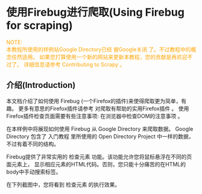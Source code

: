# 使用Firebug进行爬取(Using Firebug for scraping) #

<font color=orange>
NOTE:</br>
本教程所使用的样例站Google Directory已经 被Google关闭 了。不过教程中的概念任然适用。 如果您打算使用一个新的网站来更新本教程，您的贡献是再欢迎不过了。 详细信息请参考 Contributing to Scrapy 。
</font>

## 介绍(Introduction) ##

本文档介绍了如何使用 Firebug (一个Firefox的插件)来使得爬取更为简单，有趣。 更多有意思的Firefox插件请参考 对爬取有帮助的实用Firefox插件 。 使用Firefox插件检查页面需要有些注意事项: 在浏览器中检查DOM的注意事项 。

在本样例中将展现如何使用 Firebug 从 Google Directory 来爬取数据。 Google Directory 包含了 入门教程 里所使用的 Open Directory Project 中一样的数据，不过有着不同的结构。

Firebug提供了非常实用的 检查元素 功能。该功能允许您将鼠标悬浮在不同的页面元素上， 显示相应元素的HTML代码。否则，您只能十分痛苦的在HTML的body中手动搜索标签。

在下列截图中，您将看到 检查元素 的执行效果。

